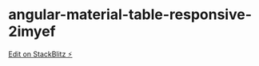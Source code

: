 # angular-material-table-responsive-2imyef

[Edit on StackBlitz ⚡️](https://stackblitz.com/edit/angular-material-table-responsive-2imyef)